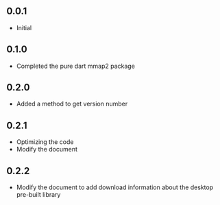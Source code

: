 ## 0.0.1

* Initial

## 0.1.0

* Completed the pure dart mmap2 package

## 0.2.0

* Added a method to get version number

## 0.2.1

* Optimizing the code
* Modify the document

## 0.2.2

* Modify the document to add download information about the desktop pre-built library
